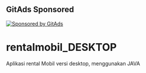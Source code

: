 <!-- GitAds-Verify: UZG1NH2TD6I16H6RCSW2O8C47KJGPACX -->

## GitAds Sponsored
[![Sponsored by GitAds](https://gitads.dev/v1/ad-serve?source=abewartech/rentalmobil_desktop@github)](https://gitads.dev/v1/ad-track?source=abewartech/rentalmobil_desktop@github)



# rentalmobil_DESKTOP
Aplikasi rental Mobil versi desktop, menggunakan JAVA
